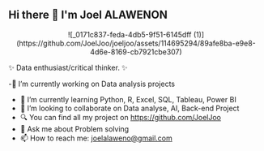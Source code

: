 ## Hi there 👋 I'm Joel ALAWENON
<div align="center">
   ![_0171c837-feda-4db5-9f51-6145dff (1)](https://github.com/JoelJoo/joeljoo/assets/114695294/89afe8ba-e9e8-4d6e-8169-cb7921cbe307)
</div>

✨ Data enthusiast/critical thinker. ✨


-🔭 I’m currently working on Data analysis projects
- 🌱 I’m currently learning Python, R, Excel, SQL, Tableau, Power BI
- 👯 I’m looking to collaborate on Data analyse, AI, Back-end Project
- 🔍 You can find all my project on https://github.com/JoelJoo
- 💬 Ask me about Problem solving
- 📫 How to reach me: joelalaweno@gmail.com
